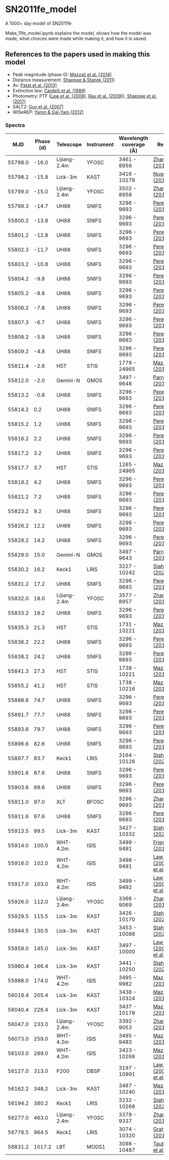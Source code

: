 # SN2011fe_model
A 1000+ day model of SN2011fe

Make_11fe_model.ipynb explains the model, shows how the model was made, what choices were made while making it, and how it is saved.

## References to the papers used in making this model
- Peak magnitude (phase 0): [Mazzali et al. (2014)](https://ui.adsabs.harvard.edu/abs/2014MNRAS.439.1959M)
- Distance measurement: [Shappee & Stanek (2011)](https://ui.adsabs.harvard.edu/abs/2011ApJ...733..124S)
- Av: [Patat et al. (2013)](https://ui.adsabs.harvard.edu/abs/2013A&A...549A..62P)
- Extinction law: [Cardelli et al. (1989)](https://ui.adsabs.harvard.edu/abs/1989ApJ...345..245C)
- Photometry: PTF ([Law et al. (2009)](https://ui.adsabs.harvard.edu/abs/2009PASP..121.1395L), [Rau et al. (2009)](https://ui.adsabs.harvard.edu/abs/2009PASP..121.1334R)), [Shappee et al. (2017)](http://dx.doi.org/10.3847/1538-4357/aa6eab)
- SALT2: [Guy et al. (2007)](https://ui.adsabs.harvard.edu/abs/2007A&A...466...11G)
- WISeREP: [Yaron & Gal-Yam (2012)](https://ui.adsabs.harvard.edu/abs/2012PASP..124..668Y)

### Spectra

| MJD | Phase (d)| Telescope | Instrument | Wavelength coverage (Å) | Reference
|---------|-------|--------------|-------|--------------|------------------------------
| 55798.0 | -16.0 | Lijiang-2.4m | YFOSC | 3461 - 8956  | [Zhang et al. (2016)](https://ui.adsabs.harvard.edu/abs/2016ApJ...820...67Z)
| 55798.2 | -15.8 | Lick-3m      | KAST  | 3416 - 10278 | [Nugent et al. (2011)](https://ui.adsabs.harvard.edu/abs/2011Natur.480..344N)
| 55799.0 | -15.0 | Lijiang-2.4m | YFOSC | 3502 - 8958  | [Zhang et al. (2016)](https://ui.adsabs.harvard.edu/abs/2016ApJ...820...67Z)
| 55799.3 | -14.7 | UH88         | SNIFS | 3296 - 9693  | [Pereira et al. (2013)](https://ui.adsabs.harvard.edu/abs/2013A&A...554A..27P)
| 55800.2 | -13.8 | UH88         | SNIFS | 3296 - 9693  | [Pereira et al. (2013)](https://ui.adsabs.harvard.edu/abs/2013A&A...554A..27P)
| 55801.2 | -12.8 | UH88         | SNIFS | 3296 - 9693  | [Pereira et al. (2013)](https://ui.adsabs.harvard.edu/abs/2013A&A...554A..27P)
| 55802.3 | -11.7 | UH88         | SNIFS | 3296 - 9693  | [Pereira et al. (2013)](https://ui.adsabs.harvard.edu/abs/2013A&A...554A..27P)
| 55803.2 | -10.8 | UH88         | SNIFS | 3296 - 9693  | [Pereira et al. (2013)](https://ui.adsabs.harvard.edu/abs/2013A&A...554A..27P)
| 55804.2 | -9.8  | UH88         | SNIFS | 3296 - 9693  | [Pereira et al. (2013)](https://ui.adsabs.harvard.edu/abs/2013A&A...554A..27P)
| 55805.2 | -8.8  | UH88         | SNIFS | 3296 - 9693  | [Pereira et al. (2013)](https://ui.adsabs.harvard.edu/abs/2013A&A...554A..27P)
| 55806.2 | -7.8  | UH88         | SNIFS | 3296 - 9693  | [Pereira et al. (2013)](https://ui.adsabs.harvard.edu/abs/2013A&A...554A..27P)
| 55807.3 | -6.7  | UH88         | SNIFS | 3296 - 9693  | [Pereira et al. (2013)](https://ui.adsabs.harvard.edu/abs/2013A&A...554A..27P)
| 55808.2 | -5.8  | UH88         | SNIFS | 3296 - 9693  | [Pereira et al. (2013)](https://ui.adsabs.harvard.edu/abs/2013A&A...554A..27P)
| 55809.2 | -4.8  | UH88         | SNIFS | 3296 - 9693  | [Pereira et al. (2013)](https://ui.adsabs.harvard.edu/abs/2013A&A...554A..27P)
| 55811.4 | -2.6  | HST          | STIS  | 1779 - 24965 | [Mazzali et al. (2014)](https://ui.adsabs.harvard.edu/abs/2014MNRAS.439.1959M)
| 55812.0 | -2.0  | Gemini-N     | GMOS  | 3497 - 9648  | [Parrent et al. (2012)](https://ui.adsabs.harvard.edu/abs/2012ApJ...752L..26P)
| 55813.2 | -0.8  | UH88         | SNIFS | 3296 - 9693  | [Pereira et al. (2013)](https://ui.adsabs.harvard.edu/abs/2013A&A...554A..27P)
| 55814.2 | 0.2   | UH88         | SNIFS | 3296 - 9693  | [Pereira et al. (2013)](https://ui.adsabs.harvard.edu/abs/2013A&A...554A..27P)
| 55815.2 | 1.2   | UH88         | SNIFS | 3296 - 9693  | [Pereira et al. (2013)](https://ui.adsabs.harvard.edu/abs/2013A&A...554A..27P)
| 55816.2 | 2.2   | UH88         | SNIFS | 3296 - 9693  | [Pereira et al. (2013)](https://ui.adsabs.harvard.edu/abs/2013A&A...554A..27P)
| 55817.2 | 3.2   | UH88         | SNIFS | 3296 - 9693  | [Pereira et al. (2013)](https://ui.adsabs.harvard.edu/abs/2013A&A...554A..27P)
| 55817.7 | 3.7   | HST          | STIS  | 1265 - 24965 | [Mazzali et al. (2014)](https://ui.adsabs.harvard.edu/abs/2014MNRAS.439.1959M)
| 55818.2 | 4.2   | UH88         | SNIFS | 3296 - 9693  | [Pereira et al. (2013)](https://ui.adsabs.harvard.edu/abs/2013A&A...554A..27P)
| 55821.2 | 7.2   | UH88         | SNIFS | 3296 - 9693  | [Pereira et al. (2013)](https://ui.adsabs.harvard.edu/abs/2013A&A...554A..27P)
| 55823.2 | 9.2   | UH88         | SNIFS | 3296 - 9693  | [Pereira et al. (2013)](https://ui.adsabs.harvard.edu/abs/2013A&A...554A..27P)
| 55826.2 | 12.2  | UH88         | SNIFS | 3296 - 9693  | [Pereira et al. (2013)](https://ui.adsabs.harvard.edu/abs/2013A&A...554A..27P)
| 55828.2 | 14.2  | UH88         | SNIFS | 3296 - 9693  | [Pereira et al. (2013)](https://ui.adsabs.harvard.edu/abs/2013A&A...554A..27P)
| 55829.0 | 15.0  | Gemini-N     | GMOS  | 3497 - 9643  | [Parrent et al. (2012)](https://ui.adsabs.harvard.edu/abs/2012ApJ...752L..26P)
| 55830.2 | 16.2  | Keck1        | LRIS  | 3227 - 10242 | [Stahl et al. (2020)](https://ui.adsabs.harvard.edu/abs/2020MNRAS.492.4325S)
| 55831.2 | 17.2  | UH88         | SNIFS | 3296 - 9693  | [Pereira et al. (2013)](https://ui.adsabs.harvard.edu/abs/2013A&A...554A..27P)
| 55832.0 | 18.0  | Lijiang-2.4m | YFOSC | 3577 - 8957  | [Zhang et al. (2016)](https://ui.adsabs.harvard.edu/abs/2016ApJ...820...67Z)
| 55833.2 | 19.2  | UH88         | SNIFS | 3296 - 9693  | [Pereira et al. (2013)](https://ui.adsabs.harvard.edu/abs/2013A&A...554A..27P)
| 55835.3 | 21.3  | HST          | STIS  | 1731 - 10221 | [Mazzali et al. (2014)](https://ui.adsabs.harvard.edu/abs/2014MNRAS.439.1959M)
| 55836.2 | 22.2  | UH88         | SNIFS | 3296 - 9693  | [Pereira et al. (2013)](https://ui.adsabs.harvard.edu/abs/2013A&A...554A..27P)
| 55838.2 | 24.2  | UH88         | SNIFS | 3296 - 9693  | [Pereira et al. (2013)](https://ui.adsabs.harvard.edu/abs/2013A&A...554A..27P)
| 55841.3 | 27.3  | HST          | STIS  | 1738 - 10221 | [Mazzali et al. (2014)](https://ui.adsabs.harvard.edu/abs/2014MNRAS.439.1959M)
| 55855.2 | 41.2  | HST          | STIS  | 1738 - 10216 | [Mazzali et al. (2014)](https://ui.adsabs.harvard.edu/abs/2014MNRAS.439.1959M)
| 55888.6 | 74.7  | UH88         | SNIFS | 3296 - 9693  | [Pereira et al. (2013)](https://ui.adsabs.harvard.edu/abs/2013A&A...554A..27P)
| 55891.7 | 77.7  | UH88         | SNIFS | 3296 - 9693  | [Pereira et al. (2013)](https://ui.adsabs.harvard.edu/abs/2013A&A...554A..27P)
| 55893.6 | 79.7  | UH88         | SNIFS | 3296 - 9693  | [Pereira et al. (2013)](https://ui.adsabs.harvard.edu/abs/2013A&A...554A..27P)
| 55896.6 | 82.6  | UH88         | SNIFS | 3296 - 9693  | [Pereira et al. (2013)](https://ui.adsabs.harvard.edu/abs/2013A&A...554A..27P)
| 55897.7 | 83.7  | Keck1        | LRIS  | 3164 - 10126 | [Stahl et al. (2020)](https://ui.adsabs.harvard.edu/abs/2020MNRAS.492.4325S)
| 55901.6 | 87.6  | UH88         | SNIFS | 3296 - 9693  | [Pereira et al. (2013)](https://ui.adsabs.harvard.edu/abs/2013A&A...554A..27P)
| 55903.6 | 89.6  | UH88         | SNIFS | 3296 - 9693  | [Pereira et al. (2013)](https://ui.adsabs.harvard.edu/abs/2013A&A...554A..27P)
| 55911.0 | 97.0  | XLT          | BFOSC | 3296 - 9693  | [Zhang et al. (2016)](https://ui.adsabs.harvard.edu/abs/2016ApJ...820...67Z)
| 55911.6 | 97.6  | UH88         | SNIFS | 3296 - 9693  | [Pereira et al. (2013)](https://ui.adsabs.harvard.edu/abs/2013A&A...554A..27P)
| 55913.5 | 99.5  | Lick-3m      | KAST  | 3427 - 10332 | [Stahl et al. (2020)](https://ui.adsabs.harvard.edu/abs/2020MNRAS.492.4325S)
| 55914.0 | 100.0 | WHT-4.2m     | ISIS  | 3499 - 9491  | [Friesen et al. (2017)](https://ui.adsabs.harvard.edu/abs/2017MNRAS.467.2392F)
| 55916.0 | 102.0 | WHT-4.2m     | ISIS  | 3498 - 9491  | [Law et al. (2009)](https://ui.adsabs.harvard.edu/abs/2009PASP..121.1395L), [Rau et al. (2009)](https://ui.adsabs.harvard.edu/abs/2009PASP..121.1334R)
| 55917.0 | 103.0 | WHT-4.2m     | ISIS  | 3499 - 9492  | [Law et al. (2009)](https://ui.adsabs.harvard.edu/abs/2009PASP..121.1395L), [Rau et al. (2009)](https://ui.adsabs.harvard.edu/abs/2009PASP..121.1334R)
| 55926.0 | 112.0 | Lijiang-2.4m | YFOSC | 3366 - 9069  | [Zhang et al. (2016)](https://ui.adsabs.harvard.edu/abs/2016ApJ...820...67Z)
| 55929.5 | 115.5 | Lick-3m      | KAST  | 3426 - 10170 | [Stahl et al. (2020)](https://ui.adsabs.harvard.edu/abs/2020MNRAS.492.4325S)
| 55944.5 | 130.5 | Lick-3m      | KAST  | 3453 - 10088 | [Stahl et al. (2020)](https://ui.adsabs.harvard.edu/abs/2020MNRAS.492.4325S)
| 55959.0 | 145.0 | Lick-3m      | KAST  | 3497 - 10000 | [Law et al. (2009)](https://ui.adsabs.harvard.edu/abs/2009PASP..121.1395L), [Rau et al. (2009)](https://ui.adsabs.harvard.edu/abs/2009PASP..121.1334R)
| 55980.4 | 166.4 | Lick-3m      | KAST  | 3441 - 10250 | [Stahl et al. (2020)](https://ui.adsabs.harvard.edu/abs/2020MNRAS.492.4325S)
| 55988.0 | 174.0 | WHT-4.2m     | ISIS  | 3495 - 9982  | [Mazzali et al. (2015)](https://ui.adsabs.harvard.edu/abs/2015MNRAS.450.2631M)
| 56019.4 | 205.4 | Lick-3m      | KAST  | 3438 - 10324 | [Mazzali et al. (2015)](https://ui.adsabs.harvard.edu/abs/2015MNRAS.450.2631M)
| 56040.4 | 226.4 | Lick-3m      | KAST  | 3437 - 10178 | [Mazzali et al. (2015)](https://ui.adsabs.harvard.edu/abs/2015MNRAS.450.2631M)
| 56047.0 | 233.0 | Lijiang-2.4m | YFOSC | 3392 - 9053  | [Zhang et al. (2016)](https://ui.adsabs.harvard.edu/abs/2016ApJ...820...67Z)
| 56073.0 | 259.0 | WHT-4.2m     | ISIS  | 3495 - 9483  | [Mazzali et al. (2015)](https://ui.adsabs.harvard.edu/abs/2015MNRAS.450.2631M)
| 56103.0 | 289.0 | WHT-4.2m     | ISIS  | 3423 - 10268 | [Mazzali et al. (2015)](https://ui.adsabs.harvard.edu/abs/2015MNRAS.450.2631M)
| 56127.0 | 313.0 | P200         | DBSP  | 3197 - 10991 | [Law et al. (2009)](https://ui.adsabs.harvard.edu/abs/2009PASP..121.1395L), [Rau et al. (2009)](https://ui.adsabs.harvard.edu/abs/2009PASP..121.1334R)
| 56162.2 | 348.2 | Lick-3m      | KAST  | 3487 - 10240 | [Mazzali et al. (2015)](https://ui.adsabs.harvard.edu/abs/2015MNRAS.450.2631M)
| 56194.2 | 380.2 | Keck1        | LRIS  | 3232 - 10268 | [Stahl et al. (2020)](https://ui.adsabs.harvard.edu/abs/2020MNRAS.492.4325S)
| 56277.0 | 463.0 | Lijiang-2.4m | YFOSC | 3379 - 9337  | [Zhang et al. (2016)](https://ui.adsabs.harvard.edu/abs/2016ApJ...820...67Z)
| 56778.5 | 964.5 | Keck1        | LRIS  | 3074 - 10320 | [Graham et al (2015)](https://ui.adsabs.harvard.edu/abs/2015MNRAS.454.1948G)
| 56831.2 | 1017.2| LBT          | MODS1 | 3098 - 10487 | [Taubenberger et al. (2015)](https://ui.adsabs.harvard.edu/abs/2015MNRAS.448L..48T)
